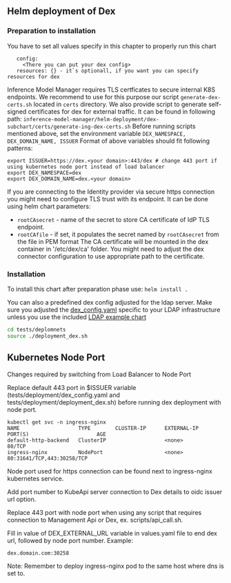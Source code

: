 ## Helm deployment of Dex

### Preparation to installation

You have to set all values specify in this chapter to properly run this chart
```issuer: "none" - issuer must be the same like in dex config
   config:
     <There you can put your dex config>
   resources: {} - it`s optionall, if you want you can specify resources for dex
```

Inference Model Manager requires TLS certficates to secure internal K8S endpoints. We recommend to use for this purpose our script ```generate-dex-certs.sh``` located in ```certs``` directory.
We also provide script to generate self-signed certificates for dex for external traffic. It can be found in following path: ```inference-model-manager/helm-deployment/dex-subchart/certs/generate-ing-dex-certs.sh```
Before running scripts mentioned above, set the environment variable ```DEX_NAMESPACE, DEX_DOMAIN_NAME, ISSUER```
Format of above variables should fit following patterns:
```
export ISSUER=https://dex.<your domain>:443/dex # change 443 port if using kubernetes node port instead of load balancer
export DEX_NAMESPACE=dex
export DEX_DOMAIN_NAME=dex.<your domain>
```
If you are connecting to the Identity provider via secure https connection you might need to configure TLS trust with its endpoint.
It can be done using helm chart parameters:
- `rootCAsecret` - name of the secret to store CA certificate of IdP TLS endpoint.
- `rootCAfile` - if set, it populates the secret named by `rootCAsecret` from the file in PEM format
The CA certificate will be mounted in the dex container in '/etc/dex/ca' folder. You might need to adjust the dex connector configuration to use appropriate path to the certificate.


### Installation

To install this chart after preparation phase use:
```helm install .```

You can also a predefined dex config adjusted for the ldap server. Make sure you adjusted the 
[dex_config.yaml](../../tests/deployment/dex_config.yaml) specific to your LDAP infrastructure unless you use the included
[LDAP example chart](../../tests/deployment/ldap)

```bash
cd tests/deplomnets
source ./deployment_dex.sh
```

## Kubernetes Node Port

Changes required by switching from Load Balancer to Node Port

Replace default 443 port in $ISSUER variable (tests/deployment/dex_config.yaml and tests/deployment/deployment_dex.sh) before running dex deployment with node port.

```
kubectl get svc -n ingress-nginx
NAME                   TYPE        CLUSTER-IP      EXTERNAL-IP   PORT(S)                      AGE
default-http-backend   ClusterIP                   <none>        80/TCP
ingress-nginx          NodePort                    <none>        80:31641/TCP,443:30258/TCP
```
Node port used for https connection can be found next to ingress-nginx kubernetes service.

Add port number to KubeApi server connection to Dex details to oidc issuer url option.

Replace 443 port with node port when using any script that requires connection to Management Api or Dex, ex. scripts/api_call.sh.

Fill in value of DEX_EXTERNAL_URL variable in values.yaml file to end dex url, followed by node port number.
Example:
```
dex.domain.com:30258
```
Note: Remember to deploy ingress-nginx pod to the same host where dns is set to.


